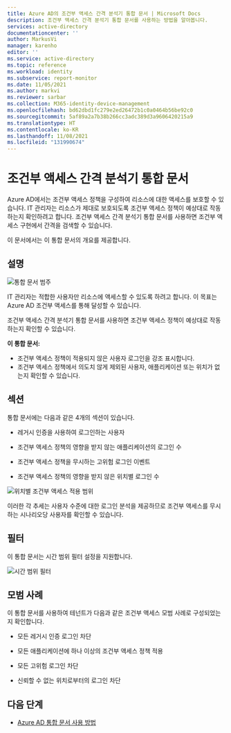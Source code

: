 ```yaml
---
title: Azure AD의 조건부 액세스 간격 분석기 통합 문서 | Microsoft Docs
description: 조건부 액세스 간격 분석기 통합 문서를 사용하는 방법을 알아봅니다.
services: active-directory
documentationcenter: ''
author: MarkusVi
manager: karenho
editor: ''
ms.service: active-directory
ms.topic: reference
ms.workload: identity
ms.subservice: report-monitor
ms.date: 11/05/2021
ms.author: markvi
ms.reviewer: sarbar
ms.collection: M365-identity-device-management
ms.openlocfilehash: bd62dbd1fc279e2ed26472b1c0a0464b56be92c0
ms.sourcegitcommit: 5af89a2a7b38b266cc3adc389d3a9606420215a9
ms.translationtype: HT
ms.contentlocale: ko-KR
ms.lasthandoff: 11/08/2021
ms.locfileid: "131990674"
---
```

# <a name="conditional-access-gap-analyzer-workbook"></a>조건부 액세스 간격 분석기 통합 문서

Azure AD에서는 조건부 액세스 정책을 구성하여 리소스에 대한 액세스를 보호할 수 있습니다.
IT 관리자는 리소스가 제대로 보호되도록 조건부 액세스 정책이 예상대로 작동하는지 확인하려고 합니다. 조건부 액세스 간격 분석기 통합 문서를 사용하면 조건부 액세스 구현에서 간격을 검색할 수 있습니다.  

이 문서에서는 이 통합 문서의 개요를 제공합니다.


## <a name="description"></a>설명

![통합 문서 범주](./media/workbook-conditional-access-gap-analyzer/workbook-category.png)

IT 관리자는 적합한 사용자만 리소스에 액세스할 수 있도록 하려고 합니다. 이 목표는 Azure AD 조건부 액세스를 통해 달성할 수 있습니다.  

조건부 액세스 간격 분석기 통합 문서를 사용하면 조건부 액세스 정책이 예상대로 작동하는지 확인할 수 있습니다.

**이 통합 문서:**

- 조건부 액세스 정책이 적용되지 않은 사용자 로그인을 강조 표시합니다. 
- 조건부 액세스 정책에서 의도치 않게 제외된 사용자, 애플리케이션 또는 위치가 없는지 확인할 수 있습니다.  

 

## <a name="sections"></a>섹션


통합 문서에는 다음과 같은 4개의 섹션이 있습니다.  

- 레거시 인증을 사용하여 로그인하는 사용자 

- 조건부 액세스 정책의 영향을 받지 않는 애플리케이션의 로그인 수 

- 조건부 액세스 정책을 무시하는 고위험 로그인 이벤트 

- 조건부 액세스 정책의 영향을 받지 않은 위치별 로그인 수 


![위치별 조건부 액세스 적용 범위](./media/workbook-conditional-access-gap-analyzer/conditianal-access-by-location.png)

이러한 각 추세는 사용자 수준에 대한 로그인 분석을 제공하므로 조건부 액세스를 무시하는 시나리오당 사용자를 확인할 수 있습니다. 

## <a name="filters"></a>필터

이 통합 문서는 시간 범위 필터 설정을 지원합니다.

![시간 범위 필터](./media/workbook-conditional-access-gap-analyzer/time-range.png)



## <a name="best-practices"></a>모범 사례

이 통합 문서를 사용하여 테넌트가 다음과 같은 조건부 액세스 모범 사례로 구성되었는지 확인합니다.  

- 모든 레거시 인증 로그인 차단 

- 모든 애플리케이션에 하나 이상의 조건부 액세스 정책 적용 

- 모든 고위험 로그인 차단  

- 신뢰할 수 없는 위치로부터의 로그인 차단  

 





## <a name="next-steps"></a>다음 단계

- [Azure AD 통합 문서 사용 방법](howto-use-azure-monitor-workbooks.md)
